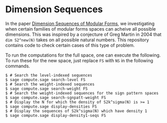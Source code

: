 # Dimension Sequences

In the paper [Dimension Sequences of Modular Forms](), we investigating when certain families of modular forms spaces can acheive all possible dimensions. This was inspired by a conjecture of Greg Martin in 2004 that `dim S2^new(N)` takes on all possible natural numbers.
This repository contains code to check certain cases of this type of problem.


To run the computations for the full space, one can execute the following. 
To run these for the new space, just replace `FS` with `NS` in the following commands.
```
$ # Search the level-indexed sequences
$ sage compute.sage search-level FS   
$ # Search the weight-indexed sequences
$ sage compute.sage search-weight FS   
$ # Search the weight-indexed sequences for the sign pattern spaces
$ sage compute.sage search-sgnpatt-weight FS 
$ # Display the N for which the density of S2k^sigma(N) is >= 1
$ sage compute.sage display-densities FS  
$ # Display the sequences of S2k^sigma(N) which have density 1
$ sage compute.sage display-density1-seqs FS  
```
